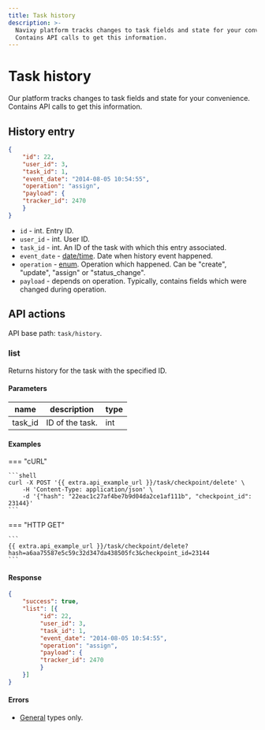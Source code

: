```yaml
---
title: Task history
description: >-
  Navixy platform tracks changes to task fields and state for your convenience.
  Contains API calls to get this information.
---
```


# Task history

Our platform tracks changes to task fields and state for your convenience. Contains API calls to get this information.

## History entry

```json
{
    "id": 22,
    "user_id": 3,
    "task_id": 1,
    "event_date": "2014-08-05 10:54:55",
    "operation": "assign",
    "payload": {
    "tracker_id": 2470
    }
}
```

* `id` - int. Entry ID.
* `user_id` - int. User ID.
* `task_id` - int. An ID of the task with which this entry associated.
* `event_date` - [date/time](broken-reference). Date when history event happened.
* `operation` - [enum](broken-reference). Operation which happened. Can be "create", "update", "assign" or "status\_change".
* `payload` - depends on operation. Typically, contains fields which were changed during operation.

## API actions

API base path: `task/history`.

### list

Returns history for the task with the specified ID.

#### Parameters

| name     | description     | type |
| -------- | --------------- | ---- |
| task\_id | ID of the task. | int  |

#### Examples

\=== "cURL"

````
```shell
curl -X POST '{{ extra.api_example_url }}/task/checkpoint/delete' \
    -H 'Content-Type: application/json' \
    -d '{"hash": "22eac1c27af4be7b9d04da2ce1af111b", "checkpoint_id": 23144}'
```
````

\=== "HTTP GET"

````
```
{{ extra.api_example_url }}/task/checkpoint/delete?hash=a6aa75587e5c59c32d347da438505fc3&checkpoint_id=23144
```
````

#### Response

```json
{
    "success": true,
    "list": [{
         "id": 22,
         "user_id": 3,
         "task_id": 1,
         "event_date": "2014-08-05 10:54:55",
         "operation": "assign",
         "payload": {
         "tracker_id": 2470
         }
    }]
}
```

#### Errors

* [General](../../../general/errors.md#error-codes) types only.
